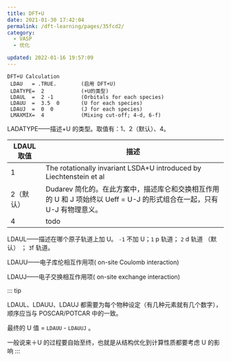```yaml
---
title: DFT+U
date: 2021-01-30 17:42:04
permalink: /dft-learning/pages/35fcd2/
category:
  - VASP
  - 优化

updated: 2022-01-16 19:57:09
---
```


```
DFT+U Calculation
 LDAU   = .TRUE.        (启用 DFT+U)
 LDATYPE=  2            (+U的类型)
 LDAUL  =  2 -1         (Orbitals for each species)
 LDAUU  =  3.5  0       (U for each species)
 LDAUJ  =  0  0         (J for each species)
 LMAXMIX=  4            (Mixing cut-off; 4-d, 6-f)
```

LADATYPE——描述+U 的类型。取值有：1、2（默认）、4。

| LDAUL 取值 | 描述                                                                                                           |
| --------- | -------------------------------------------------------------------------------------------------------------- |
| 1         | The rotationally invariant LSDA+U introduced by Liechtenstein et al                                            |
| 2（默认） | Dudarev 简化的。在此方案中，描述库仑和交换相互作用的 U 和 J 项始终以 Ueff = U-J 的形式组合在一起，只有 U-J 有物理意义。 |
| 4         | todo                                                                                                           |

LDAUL——描述在哪个原子轨道上加 U。 `-1` 不加 U；`1` p 轨道； `2` d 轨道 （默认） ； `3`f 轨道。

LDAUU——电子库伦相互作用项( on-site Coulomb interaction)

LDAUJ——电子交换相互作用项( on-site exchange interaction)

::: tip

LDAUL、LDAUU、LDAUJ 都需要为每个物种设定（有几种元素就有几个数字），顺序应当与 POSCAR/POTCAR 中的一致。

最终的 U 值 = `LDAUU` - `LDAUUJ` 。

一般说来＋U 的过程要自始至终，也就是从结构优化到计算性质都要考虑 U 的影响
:::

